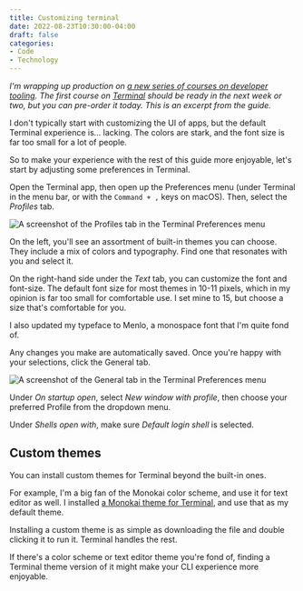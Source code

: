 ```yaml
---
title: Customizing terminal
date: 2022-08-23T10:30:00-04:00
draft: false
categories:
- Code
- Technology
---
```


_I'm wrapping up production on [a new series of courses on developer tooling](https://vanillajsguides.com/tooling-bundle/). The first course on [Terminal](https://vanillajsguides.com/terminal/) should be ready in the next week or two, but you can pre-order it today. This is an excerpt from the guide._

I don't typically start with customizing the UI of apps, but the default Terminal experience is... lacking. The colors are stark, and the font size is far too small for a lot of people.

So to make your experience with the rest of this guide more enjoyable, let's start by adjusting some preferences in Terminal.

Open the Terminal app, then open up the Preferences menu (under Terminal in the menu bar, or with the `Command + ,` keys on macOS). Then, select the _Profiles_ tab.

![A screenshot of the Profiles tab in the Terminal Preferences menu](/img/articles/terminal-profiles.png)

On the left, you'll see an assortment of built-in themes you can choose. They include a mix of colors and typography. Find one that resonates with you and select it.

On the right-hand side under the _Text_ tab, you can customize the font and font-size. The default font size for most themes in 10-11 pixels, which in my opinion is far too small for comfortable use. I set mine to 15, but choose a size that's comfortable for you.

I also updated my typeface to Menlo, a monospace font that I'm quite fond of.

Any changes you make are automatically saved. Once you're happy with your selections, click the General tab.

![A screenshot of the General tab in the Terminal Preferences menu](/img/articles/terminal-general.png)

Under _On startup open_, select _New window with profile_, then choose your preferred Profile from the dropdown menu.

Under _Shells open with_, make sure _Default login shell_ is selected.

## Custom themes

You can install custom themes for Terminal beyond the built-in ones.

For example, I'm a big fan of the Monokai color scheme, and use it for text editor as well. I installed [a Monokai theme for Terminal](https://github.com/stephenway/monokai.terminal), and use that as my default theme.

Installing a custom theme is as simple as downloading the file and double clicking it to run it. Terminal handles the rest.

If there's a color scheme or text editor theme you're fond of, finding a Terminal theme version of it might make your CLI experience more enjoyable.